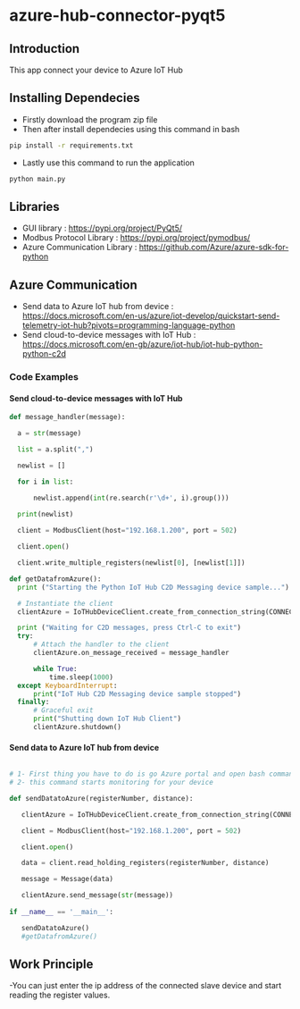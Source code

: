 # azure-hub-connector-pyqt5
 
## Introduction

This app connect your device to Azure IoT Hub

## Installing Dependecies

- Firstly download the program zip file
- Then after install dependecies using this command in bash
 ```bash
 pip install -r requirements.txt
 ```
 - Lastly use this command to run the application
  ```bash
 python main.py
 ```
 
 ## Libraries
 - GUI library : https://pypi.org/project/PyQt5/
 - Modbus Protocol Library : https://pypi.org/project/pymodbus/
 - Azure Communication Library : https://github.com/Azure/azure-sdk-for-python

 ## Azure Communication
 
 - Send data to Azure IoT hub from device : https://docs.microsoft.com/en-us/azure/iot-develop/quickstart-send-telemetry-iot-hub?pivots=programming-language-python
 - Send cloud-to-device messages with IoT Hub : https://docs.microsoft.com/en-gb/azure/iot-hub/iot-hub-python-python-c2d
 
 ### Code Examples
 #### Send cloud-to-device messages with IoT Hub
  ```python
 def message_handler(message):

    a = str(message)

    list = a.split(",")

    newlist = []

    for i in list:

        newlist.append(int(re.search(r'\d+', i).group()))
    
    print(newlist)

    client = ModbusClient(host="192.168.1.200", port = 502)

    client.open()

    client.write_multiple_registers(newlist[0], [newlist[1]])
  
def getDatafromAzure():
    print ("Starting the Python IoT Hub C2D Messaging device sample...")

    # Instantiate the client
    clientAzure = IoTHubDeviceClient.create_from_connection_string(CONNECTION_STRING)

    print ("Waiting for C2D messages, press Ctrl-C to exit")
    try:
        # Attach the handler to the client
        clientAzure.on_message_received = message_handler

        while True:
            time.sleep(1000)
    except KeyboardInterrupt:
        print("IoT Hub C2D Messaging device sample stopped")
    finally:
        # Graceful exit
        print("Shutting down IoT Hub Client")
        clientAzure.shutdown()
 ```
 #### Send data to Azure IoT hub from device
 ```python

# 1- First thing you have to do is go Azure portal and open bash command line then write az iot hub monitor-events --hub-name modbus-tcp-iot --device-id mypi
# 2- this command starts monitoring for your device

def sendDatatoAzure(registerNumber, distance):

    clientAzure = IoTHubDeviceClient.create_from_connection_string(CONNECTION_STRING)

    client = ModbusClient(host="192.168.1.200", port = 502)

    client.open()

    data = client.read_holding_registers(registerNumber, distance)

    message = Message(data)

    clientAzure.send_message(str(message))
    
if __name__ == '__main__':

    sendDatatoAzure()
    #getDatafromAzure()
 ```
 ## Work Principle
 
 -You can just enter the ip address of the connected slave device and start reading the register values.

